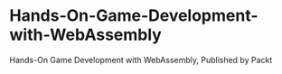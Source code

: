 # Hands-On-Game-Development-with-WebAssembly
Hands-On Game Development with WebAssembly, Published by Packt
